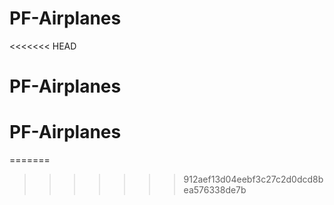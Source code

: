 # PF-Airplanes
<<<<<<< HEAD
# PF-Airplanes
# PF-Airplanes
=======
>>>>>>> 912aef13d04eebf3c27c2d0dcd8bea576338de7b
